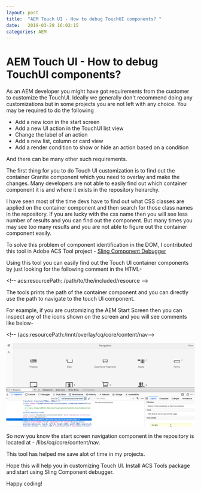 ```yaml
---
layout: post
title:  "AEM Touch UI - How to debug TouchUI components? "
date:   2019-03-29 16:02:15
categories: AEM
---
```

# AEM Touch UI - How to debug TouchUI components?

As an AEM developer you might have got requirements from the customer to customize the TouchUI. Ideally we generally don't recommend doing any customizations but in some projects you are not left with any choice.
You may be required to do the following

* Add a new icon in the start screen
* Add a new UI action in the TouchUI list view
* Change the label of an action
* Add a new list, column or card view
* Add a render condition to show or hide an action based on a condition

And there can be many other such requirements.

The first thing for you to do Touch UI customization is to find out the container Granite component which you need to overlay and make the changes.
Many developers are not able to easily find out which container component it is and where it exists in the repository heirarchy.

I have seen most of the time devs have to find out what CSS classes are applied on the container component and then search for those class names in the repository.
If you are lucky with the css name then you will see less number of results and you can find out the component. But many times you may see too many results and you are not able to figure out the container component easily.

To solve this problem of component identification in the DOM, I contributed this tool in Adobe ACS Tool project - [Sling Component Debugger](https://adobe-consulting-services.github.io/acs-aem-tools/features/sling-component-debug-filter/index.html)

Using this tool you can easily find out the Touch UI container components by just looking for the following comment in the HTML-

\<!-- acs:resourcePath: /path/to/the/included/resource -->

The tools prints the path of the container component and you can directly use the path to navigate to the touch UI component.

For example, if you are customizing the AEM Start Screen then you can inspect any of the icons shown on the screen and you will see comments like below-

\<!-- {acs:resourcePath:/mnt/overlay/cq/core/content/nav-->

![alt text](https://raw.githubusercontent.com/kunalgaba/kunalgaba.github.io/master/assets/Sling-component-debugger.png "Sling Component Debugger")

So now you know the start screen navigation component in the repository is located at - /libs/cq/core/content/nav.

This tool has helped me save alot of time in my projects.

Hope this will help you in customizing Touch UI.
Install ACS Tools package and start using Sling Component debugger.

Happy coding!





